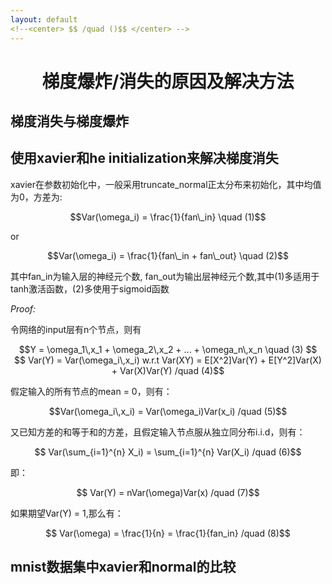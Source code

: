 ```yaml
---
layout: default
<!--<center> $$ /quad ()$$ </center> -->
---
```


# <center> 梯度爆炸/消失的原因及解决方法 </center>

## 梯度消失与梯度爆炸

## 使用xavier和he initialization来解决梯度消失

xavier在参数初始化中，一般采用truncate_normal正太分布来初始化，其中均值为0，方差为:

<center> $$Var(\omega_i) = \frac{1}{fan\_in} \quad (1)$$  </center>

or

<center> $$Var(\omega_i) = \frac{1}{fan\_in + fan\_out} \quad (2)$$  </center>

其中fan_in为输入层的神经元个数, fan_out为输出层神经元个数,其中(1)多适用于tanh激活函数，(2)多使用于sigmoid函数

*Proof:*

令网络的input层有n个节点，则有

<center>  $$Y = \omega_1\,x_1 + \omega_2\,x_2 + ... + \omega_n\,x_n \quad (3) $$</center>

<center> $$ Var(Y) = Var(\omega_i\,x_i) w.r.t Var(XY) = E[X^2]Var(Y) + E[Y^2]Var(X) + Var(X)Var(Y)  /quad (4)$$ </center>

假定输入的所有节点的mean = 0，则有：

<center> $$Var(\omega_i\,x_i) = Var(\omega_i)Var(x_i) /quad (5)$$ </center>

又已知方差的和等于和的方差，且假定输入节点服从独立同分布i.i.d，则有：

<center> $$ Var(\sum_{i=1}^{n} X_i) = \sum_{i=1}^{n} Var(X_i) /quad (6)$$ </center>

即：

<center> $$ Var(Y) = nVar(\omega)Var(x) /quad (7)$$ </center>

如果期望Var(Y) = 1,那么有：

<center> $$ Var(\omega) = \frac{1}{n} = \frac{1}{fan_in} /quad (8)$$ </center>





## mnist数据集中xavier和normal的比较
